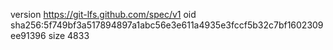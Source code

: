 version https://git-lfs.github.com/spec/v1
oid sha256:5f749bf3a517894897a1abc56e3e611a4935e3fccf5b32c7bf1602309ee91396
size 4833
